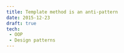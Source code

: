 ```yaml
---
title: Template method is an anti-pattern
date: 2015-12-23
draft: true
tech:
 - OOP
 - Design patterns
---
```

